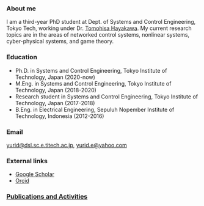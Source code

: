 ### About me

I am a third-year PhD student at Dept. of Systems and Control Engineering, Tokyo Tech, working under Dr. [Tomohisa Hayakawa](http://www.dsl.sc.e.titech.ac.jp/hayakawa/index.html). My current research topics are in the areas of networked control systems, nonlinear systems, cyber-physical systems, and game theory.

### Education

- Ph.D. in Systems and Control Engineering, Tokyo Institute of Technology, Japan (2020-now)
- M.Eng. in Systems and Control Engineering, Tokyo Institute of Technology, Japan (2018-2020)
- Research student in Systems and Control Engineering, Tokyo Institute of Technology, Japan (2017-2018)
- B.Eng. in Electrical Engineering, Sepuluh Nopember Institute of Technology, Indonesia (2012-2016) 

### Email

yurid@dsl.sc.e.titech.ac.jp, yurid.e@yahoo.com 

### External links
- [Google Scholar](https://scholar.google.co.jp/citations?user=p_rRSS4AAAAJ&hl=en#)
- [Orcid](https://orcid.org/0000-0003-2054-952X)


### [Publications and Activities](https://yurideka.github.io/publications)
